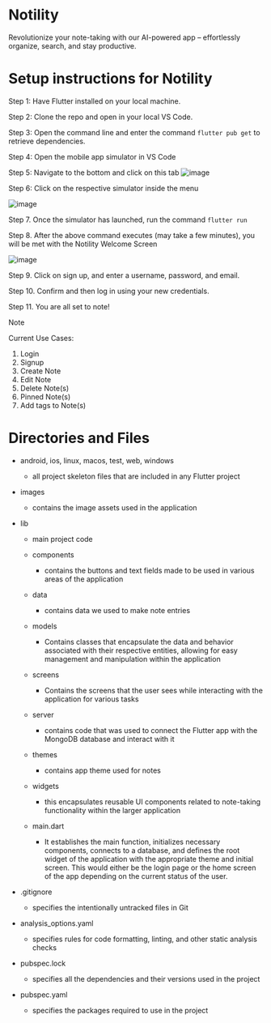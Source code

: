 # Notility
 Revolutionize your note-taking with our AI-powered app – effortlessly organize, search, and stay productive.

# Setup instructions for Notility

Step 1: Have Flutter installed on your local machine.

Step 2: Clone the repo and open in your local VS Code.

Step 3: Open the command line and enter the command `flutter pub get` to retrieve dependencies.

Step 4: Open the mobile app simulator in VS Code

Step 5: Navigate to the bottom and click on this tab
![image](https://github.com/xBoy-09/notility/assets/157277754/fe878786-bf90-4e54-9f63-e77acfcc8ad0)

Step 6: Click on the respective simulator inside the menu

![image](https://github.com/xBoy-09/notility/assets/157277754/1b7a768b-9c9d-4f03-b7f3-ed1a89850238)

Step 7. Once the simulator has launched, run the command `flutter run`

Step 8. After the above command executes (may take a few minutes), you will be met with the Notility Welcome Screen

![image](https://github.com/xBoy-09/notility/assets/157277754/3a9deaad-e8eb-40dd-b719-24938f406b21)


Step 9. Click on sign up, and enter a username, password, and email.

Step 10. Confirm and then log in using your new credentials.

Step 11. You are all set to note!

> [!Note]
>Current Use Cases:
>1. Login
>2. Signup
>3. Create Note
>4. Edit Note
>5. Delete Note(s)
>6. Pinned Note(s)
>7. Add tags to Note(s)

# Directories and Files
- android, ios, linux, macos, test, web, windows
   - all project skeleton files that are included in any Flutter project
  
- images
   - contains the image assets used in the application
  
- lib
   - main project code
   - components
     - contains the buttons and text fields made to be used in various areas of the application
    
   - data
     - contains data we used to make note entries
    
   - models
     - Contains classes that encapsulate the data and behavior associated with their respective entities, allowing for easy management and manipulation within the application
    
   - screens
     - Contains the screens that the user sees while interacting with the application for various tasks
    
   - server
     - contains code that was used to connect the Flutter app with the MongoDB database and interact with it
    
   - themes
     - contains app theme used for notes
    
   - widgets
     - this encapsulates reusable UI components related to note-taking functionality within the larger application
    
   - main.dart
     - It establishes the main function, initializes necessary components, connects to a database, and defines the root widget of the application with the appropriate theme and initial screen. This would either be the login page or the home screen of the app depending on the current status of the user.
    
- .gitignore
   - specifies the intentionally untracked files in Git
  
- analysis_options.yaml
   - specifies rules for code formatting, linting, and other static analysis checks
  
- pubspec.lock
   - specifies all the dependencies and their versions used in the project
  
- pubspec.yaml
   - specifies the packages required to use in the project




